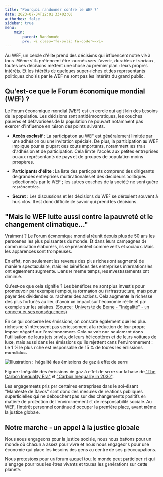 ```yaml
---
title: "Pourquoi randonner contre le WEF ?"
date: 2023-07-04T12:01:33+02:00
authorbox: false
sidebar: true
menu: 
    main:
        parent: Randonnée
        pre: <i class="fa-solid fa-code"></i>
---
```


Au WEF, un cercle d'élite prend des décisions qui influencent notre vie à tous. Même s'ils prétendent être tournés vers l'avenir, durables et sociaux, toutes ces décisions mettent une chose au premier plan : leurs propres intérêts. Et les intérêts de quelques super-riches et des représentants politiques choisis par le WEF ne sont pas les intérêts du grand public.

## Qu'est-ce que le Forum économique mondial (WEF) ?

Le Forum économique mondial (WEF) est un cercle qui agit loin des besoins de la population. Les décisions sont antidémocratiques, les couches pauvres et défavorisées de la population ne pouvant notamment pas exercer d'influence en raison des points suivants.

- **Accès exclusif** : La participation au WEF est généralement limitée par une adhésion ou une invitation spéciale. De plus, la participation au WEF implique pour la plupart des coûts importants, notamment les frais d'adhésion et de participation. Cela limite l'accès aux petites entreprises ou aux représentants de pays et de groupes de population moins prospères.

- **Participants d'élite** : La liste des participants comprend des dirigeants de grandes entreprises multinationales et des décideurs politiques sélectionnés par le WEF ; les autres couches de la société ne sont guère représentées.

- **Secret** : Les discussions et les décisions du WEF se déroulent souvent à huis clos. Il est donc difficile de savoir qui prend les décisions.
    
## "Mais le WEF lutte aussi contre la pauvreté et le changement climatique..."

Vraiment ? Le Forum économique mondial réunit depuis plus de 50 ans les personnes les plus puissantes du monde. Et dans leurs campagnes de communication élaborées, ils se présentent comme verts et sociaux. Mais les apparences sont trompeuses.

En effet, non seulement les revenus des plus riches ont augmenté de manière spectaculaire, mais les bénéfices des entreprises internationales ont également augmenté. Dans le même temps, les investissements ont diminué. 

Qu'est-ce que cela signifie ? Les bénéfices ne sont plus investis pour promouvoir par exemple l'emploi, la formation ou l'infrastructure, mais pour payer des dividendes ou racheter des actions. Cela augmente la richesse des plus fortunés au lieu d'avoir un impact sur l'économie réelle et par exemple sur les salaires. [(Source : Université de Berne - "Inégalité" - un concept et ses conséquences)](https://datablog.cde.unibe.ch/index.php/2019/02/06/inequality-en/)

En ce qui concerne les émissions, on constate également que les plus riches ne s'intéressent pas sérieusement à la réduction de leur propre impact négatif sur l'environnement. Cela se voit non seulement dans l'utilisation de leurs jets privés, de leurs hélicoptères et de leurs voitures de luxe, mais aussi dans les émissions qu'ils rejettent dans l'environnement : Le 1 % le plus riche est responsable de 15 % de toutes les émissions mondiales.

![Illustration : Inégalité des émissions de gaz à effet de serre](/img/co2english.png)

Figure : Inégalité des émissions de gaz à effet de serre sur la base de ["The Carbon Inequality Era"](https://policy-practice.oxfam.org/resources/the-carbon-inequality-era-an-assessment-of-the-global-distribution-of-consumpti-621049/) et ["Carbon Inequality in 2030"](https://oxfamilibrary.openrepository.com/bitstream/handle/10546/621305/bn-carbon-inequality-2030-051121-en.pdf).

Les engagements pris par certaines entreprises dans le soi-disant "Manifeste de Davos" sont donc des mesures de relations publiques superficielles qui ne débouchent pas sur des changements positifs en matière de protection de l'environnement et de responsabilité sociale. Au WEF, l'intérêt personnel continue d'occuper la première place, avant même la justice globale.

## Notre marche - un appel à la justice globale

Nous nous engageons pour la justice sociale, nous nous battons pour un monde où chacun a assez pour vivre et nous nous engageons pour une économie qui place les besoins des gens au centre de ses préoccupations.

Nous protestons pour un forum auquel tout le monde peut participer et qui s'engage pour tous les êtres vivants et toutes les générations sur cette planète.

